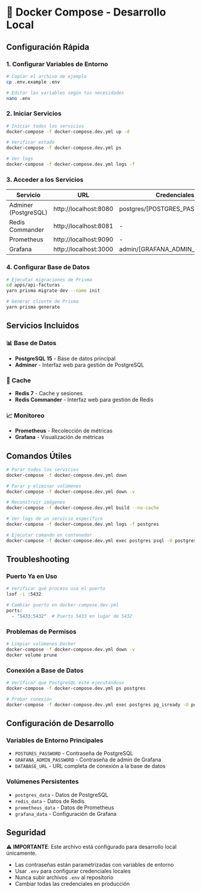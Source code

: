 # 🐳 Docker Compose - Desarrollo Local

## Configuración Rápida

### 1. Configurar Variables de Entorno
```bash
# Copiar el archivo de ejemplo
cp .env.example .env

# Editar las variables según tus necesidades
nano .env
```

### 2. Iniciar Servicios
```bash
# Iniciar todos los servicios
docker-compose -f docker-compose.dev.yml up -d

# Verificar estado
docker-compose -f docker-compose.dev.yml ps

# Ver logs
docker-compose -f docker-compose.dev.yml logs -f
```

### 3. Acceder a los Servicios

| Servicio | URL | Credenciales |
|----------|-----|-------------|
| Adminer (PostgreSQL) | http://localhost:8080 | postgres/[POSTGRES_PASSWORD] |
| Redis Commander | http://localhost:8081 | - |
| Prometheus | http://localhost:9090 | - |
| Grafana | http://localhost:3000 | admin/[GRAFANA_ADMIN_PASSWORD] |

### 4. Configurar Base de Datos
```bash
# Ejecutar migraciones de Prisma
cd apps/api-facturas
yarn prisma migrate dev --name init

# Generar cliente de Prisma
yarn prisma generate
```

## Servicios Incluidos

### 📊 Base de Datos
- **PostgreSQL 15** - Base de datos principal
- **Adminer** - Interfaz web para gestión de PostgreSQL

### 🚀 Cache
- **Redis 7** - Cache y sesiones
- **Redis Commander** - Interfaz web para gestión de Redis

### 📈 Monitoreo
- **Prometheus** - Recolección de métricas
- **Grafana** - Visualización de métricas

## Comandos Útiles

```bash
# Parar todos los servicios
docker-compose -f docker-compose.dev.yml down

# Parar y eliminar volúmenes
docker-compose -f docker-compose.dev.yml down -v

# Reconstruir imágenes
docker-compose -f docker-compose.dev.yml build --no-cache

# Ver logs de un servicio específico
docker-compose -f docker-compose.dev.yml logs -f postgres

# Ejecutar comando en contenedor
docker-compose -f docker-compose.dev.yml exec postgres psql -U postgres -d facturacion_dev
```

## Troubleshooting

### Puerto Ya en Uso
```bash
# Verificar qué proceso usa el puerto
lsof -i :5432

# Cambiar puerto en docker-compose.dev.yml
ports:
  - "5433:5432"  # Puerto 5433 en lugar de 5432
```

### Problemas de Permisos
```bash
# Limpiar volúmenes Docker
docker-compose -f docker-compose.dev.yml down -v
docker volume prune
```

### Conexión a Base de Datos
```bash
# Verificar que PostgreSQL esté ejecutándose
docker-compose -f docker-compose.dev.yml ps postgres

# Probar conexión
docker-compose -f docker-compose.dev.yml exec postgres pg_isready -U postgres
```

## Configuración de Desarrollo

### Variables de Entorno Principales
- `POSTGRES_PASSWORD` - Contraseña de PostgreSQL
- `GRAFANA_ADMIN_PASSWORD` - Contraseña de admin de Grafana
- `DATABASE_URL` - URL completa de conexión a la base de datos

### Volúmenes Persistentes
- `postgres_data` - Datos de PostgreSQL
- `redis_data` - Datos de Redis
- `prometheus_data` - Datos de Prometheus
- `grafana_data` - Configuración de Grafana

## Seguridad

⚠️ **IMPORTANTE**: Este archivo está configurado para desarrollo local únicamente. 

- Las contraseñas están parametrizadas con variables de entorno
- Usar `.env` para configurar credenciales locales
- Nunca subir archivos `.env` al repositorio
- Cambiar todas las credenciales en producción

